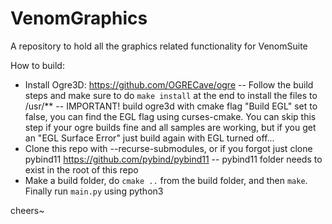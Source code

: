 # VenomGraphics
A repository to hold all the graphics related functionality for VenomSuite

How to build:
- Install Ogre3D: https://github.com/OGRECave/ogre
-- Follow the build steps and make sure to do `make install` at the end to install the files to /usr/**
-- IMPORTANT! build ogre3d with cmake flag "Build EGL" set to false, you can find the EGL flag using curses-cmake. You can skip this step if your ogre builds fine and all samples are working, but if you get an "EGL Surface Error" just build again with EGL turned off...
- Clone this repo with --recurse-submodules, or if you forgot just clone pybind11 https://github.com/pybind/pybind11
-- pybind11 folder needs to exist in the root of this repo
- Make a build folder, do `cmake ..` from the build folder, and then `make`. Finally run `main.py` using python3

cheers~

